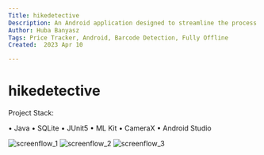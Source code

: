 ```yaml
---
Title: hikedetective
Description: An Android application designed to streamline the process of tracking product prices and inflation over time, addressing expense challenges during the UK’s cost of living crisis
Author: Huba Banyasz
Tags: Price Tracker, Android, Barcode Detection, Fully Offline
Created:  2023 Apr 10

---
```


hikedetective
=========
Project Stack:

• Java
• SQLite
• JUnit5
• ML Kit
• CameraX
• Android Studio
 
![screenflow_1](https://github.com/hubabanyasz/hikedetective/assets/75205647/2c967872-e4b9-40dc-be42-9ccfa88cd5f7)
![screenflow_2](https://github.com/hubabanyasz/hikedetective/assets/75205647/af0214d1-682c-4ac8-bdce-12e3bf5d7c3d)
![screenflow_3](https://github.com/hubabanyasz/hikedetective/assets/75205647/32762d75-a076-4d54-9e72-90e8a2ad6982)
